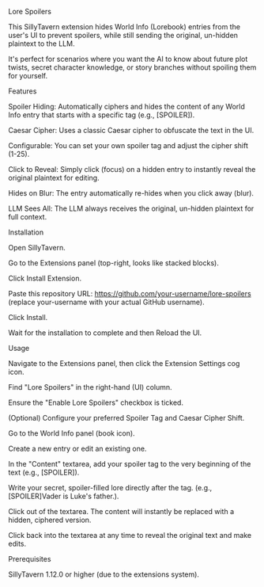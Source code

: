 Lore Spoilers

This SillyTavern extension hides World Info (Lorebook) entries from the user's UI to prevent spoilers, while still sending the original, un-hidden plaintext to the LLM.

It's perfect for scenarios where you want the AI to know about future plot twists, secret character knowledge, or story branches without spoiling them for yourself.

Features

Spoiler Hiding: Automatically ciphers and hides the content of any World Info entry that starts with a specific tag (e.g., [SPOILER]).

Caesar Cipher: Uses a classic Caesar cipher to obfuscate the text in the UI.

Configurable: You can set your own spoiler tag and adjust the cipher shift (1-25).

Click to Reveal: Simply click (focus) on a hidden entry to instantly reveal the original plaintext for editing.

Hides on Blur: The entry automatically re-hides when you click away (blur).

LLM Sees All: The LLM always receives the original, un-hidden plaintext for full context.

Installation

Open SillyTavern.

Go to the Extensions panel (top-right, looks like stacked blocks).

Click Install Extension.

Paste this repository URL: https://github.com/your-username/lore-spoilers (replace your-username with your actual GitHub username).

Click Install.

Wait for the installation to complete and then Reload the UI.

Usage

Navigate to the Extensions panel, then click the Extension Settings cog icon.

Find "Lore Spoilers" in the right-hand (UI) column.

Ensure the "Enable Lore Spoilers" checkbox is ticked.

(Optional) Configure your preferred Spoiler Tag and Caesar Cipher Shift.

Go to the World Info panel (book icon).

Create a new entry or edit an existing one.

In the "Content" textarea, add your spoiler tag to the very beginning of the text (e.g., [SPOILER]).

Write your secret, spoiler-filled lore directly after the tag. (e.g., [SPOILER]Vader is Luke's father.).

Click out of the textarea. The content will instantly be replaced with a hidden, ciphered version.

Click back into the textarea at any time to reveal the original text and make edits.

Prerequisites

SillyTavern 1.12.0 or higher (due to the extensions system).
